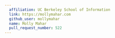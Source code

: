 ```yaml
---
  affiliation: UC Berkeley School of Information
  link: https://mollymahar.com
  github_user: mollymahar
  name: Molly Mahar
  pull_request_number: 522
---
```

